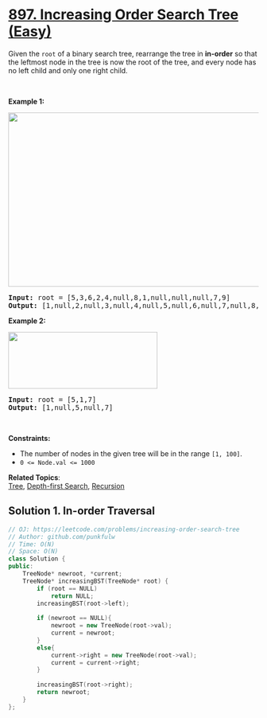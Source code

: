 # [897. Increasing Order Search Tree (Easy)](https://leetcode.com/problems/increasing-order-search-tree/)

<p>Given the <code>root</code> of a binary search tree, rearrange the tree in <strong>in-order</strong> so that the leftmost node in the tree is now the root of the tree, and every node has no left child and only one right child.</p>

<p>&nbsp;</p>
<p><strong>Example 1:</strong></p>
<img alt="" src="https://assets.leetcode.com/uploads/2020/11/17/ex1.jpg" style="width: 600px; height: 350px;">
<pre><strong>Input:</strong> root = [5,3,6,2,4,null,8,1,null,null,null,7,9]
<strong>Output:</strong> [1,null,2,null,3,null,4,null,5,null,6,null,7,null,8,null,9]
</pre>

<p><strong>Example 2:</strong></p>
<img alt="" src="https://assets.leetcode.com/uploads/2020/11/17/ex2.jpg" style="width: 300px; height: 114px;">
<pre><strong>Input:</strong> root = [5,1,7]
<strong>Output:</strong> [1,null,5,null,7]
</pre>

<p>&nbsp;</p>
<p><strong>Constraints:</strong></p>

<ul>
	<li>The number of nodes in the given tree will be in the range <code>[1, 100]</code>.</li>
	<li><code>0 &lt;= Node.val &lt;= 1000</code></li>
</ul>

**Related Topics**:  
[Tree](https://leetcode.com/tag/tree/), [Depth-first Search](https://leetcode.com/tag/depth-first-search/), [Recursion](https://leetcode.com/tag/recursion/)

## Solution 1. In-order Traversal

```cpp
// OJ: https://leetcode.com/problems/increasing-order-search-tree
// Author: github.com/punkfulw
// Time: O(N)
// Space: O(N)
class Solution {
public:
    TreeNode* newroot, *current;
    TreeNode* increasingBST(TreeNode* root) {
        if (root == NULL)
            return NULL;
        increasingBST(root->left);
        
        if (newroot == NULL){
            newroot = new TreeNode(root->val);
            current = newroot;
        }
        else{
            current->right = new TreeNode(root->val);
            current = current->right;
        }
        
        increasingBST(root->right);
        return newroot;
    }
};
```
